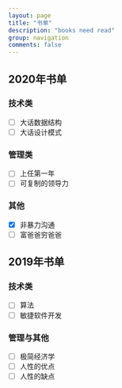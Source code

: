 ```yaml
---
layout: page
title: "书单"
description: "books need read"
group: navigation
comments: false
---
```


## 2020年书单

### 技术类
- [ ] 大话数据结构
- [ ] 大话设计模式

### 管理类
- [ ] 上任第一年
- [ ] 可复制的领导力

### 其他
- [x] 非暴力沟通
- [ ] 富爸爸穷爸爸

## 2019年书单

### 技术类
- [ ] 算法
- [ ] 敏捷软件开发

### 管理与其他
- [ ] 极简经济学
- [ ] 人性的优点
- [ ] 人性的缺点

